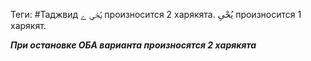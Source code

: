 Теги: #Таджвид
<span class="quran-arabic">يُحْىِ ے</span> произносится 2 харякята.
<span class="quran-arabic">يُحْىِ</span> произносится 1 харякят.

***При остановке ОБА варианта произносятся 2 харякята***

